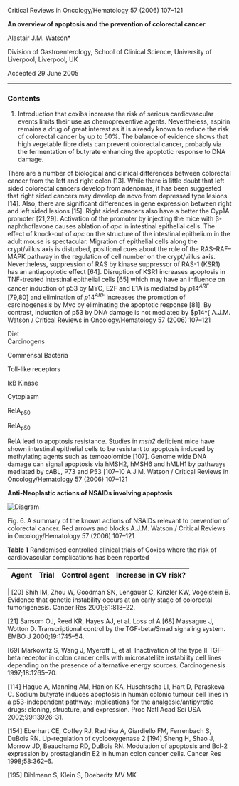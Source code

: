 
Critical Reviews in Oncology/Hematology 57 (2006) 107–121

**An overview of apoptosis and the prevention of colorectal cancer**

Alastair J.M. Watson*

Division of Gastroenterology, School of Clinical Science, University of Liverpool, Liverpool, UK

Accepted 29 June 2005

---

### Contents

1. Introduction
that coxibs increase the risk of serious cardiovascular events limits their use as chemopreventive agents. Nevertheless, aspirin remains a drug of great interest as it is already known to reduce the risk of colorectal cancer by up to 50%. The balance of evidence shows that high vegetable fibre diets can prevent colorectal cancer, probably via the fermentation of butyrate enhancing the apoptotic response to DNA damage.


There are a number of biological and clinical differences between colorectal cancer from the left and right colon [13]. While there is little doubt that left sided colorectal cancers develop from adenomas, it has been suggested that right sided cancers may develop de novo from depressed type lesions [14]. Also, there are significant differences in gene expression between right and left sided lesions [15]. Right sided cancers also have a better
the Cyp1A promoter [21,29]. Activation of the promoter by injecting the mice with β-naphthoflavone causes ablation of *apc* in intestinal epithelial cells. The effect of knock-out of *apc* on the structure of the intestinal epithelium in the adult mouse is spectacular. Migration of epithelial cells along the crypt/villus axis is disturbed, positional cues
about the role of the RAS–RAF–MAPK pathway in the regulation of cell number on the crypt/villus axis. Nevertheless, suppression of RAS by kinase suppressor of RAS-1 (KSR1) has an antiapoptotic effect [64]. Disruption of KSR1 increases apoptosis in TNF-treated intestinal epithelial cells [65] which may have an influence on cancer
induction of p53 by MYC, E2F and E1A is mediated by $p14^{ARF}$ [79,80] and elimination of $p14^{ARF}$ increases the promotion of carcinogenesis by Myc by eliminating the apoptotic response [81]. By contrast, induction of p53 by DNA damage is not mediated by $p14^{
A.J.M. Watson / Critical Reviews in Oncology/Hematology 57 (2006) 107–121

Diet  
Carcinogens  

Commensal Bacteria  

Toll-like receptors  

IκB Kinase  

Cytoplasm  

RelA<sub>p50</sub>  

RelA<sub>p50</sub>  

RelA
lead to apoptosis resistance. Studies in *msh2* deficient mice have shown intestinal epithelial cells to be resistant to apoptosis induced by methylating agents such as temozolomide [107]. Genome wide DNA damage can signal apoptosis via hMSH2, hMSH6 and hMLH1 by pathways mediated by cABL, P73 and P53 [107–10
A.J.M. Watson / Critical Reviews in Oncology/Hematology 57 (2006) 107–121

**Anti-Neoplastic actions of NSAIDs involving apoptosis**

![Diagram](https://i.imgur.com/yourimageurl.png)

Fig. 6. A summary of the known actions of NSAIDs relevant to prevention of colorectal cancer. Red arrows and blocks
A.J.M. Watson / Critical Reviews in Oncology/Hematology 57 (2006) 107–121

**Table 1**
Randomised controlled clinical trials of Coxibs where the risk of cardiovascular complications has been reported

| Agent      | Trial                | Control agent       | Increase in CV risk? |
|------------|----------------------|---------------------|-----------------------|
|
[20] Shih IM, Zhou W, Goodman SN, Lengauer C, Kinzler KW, Vogelstein B. Evidence that genetic instability occurs at an early stage of colorectal tumorigenesis. Cancer Res 2001;61:818–22.

[21] Sansom OJ, Reed KR, Hayes AJ, et al. Loss of A
[68] Massague J, Wotton D. Transcriptional control by the TGF-beta/Smad signaling system. EMBO J 2000;19:1745–54.

[69] Markowitz S, Wang J, Myeroff L, et al. Inactivation of the type II TGF-beta receptor in colon cancer cells with microsatellite instability
cell lines depending on the presence of alternative energy sources.
Carcinogenesis 1997;18:1265–70.

[114] Hague A, Manning AM, Hanlon KA, Huschtscha LI, Hart D, Paraskeva C. Sodium butyrate induces apoptosis in human colonic tumour cell lines in a p53-independent pathway: implications for the
analgesic/antipyretic drugs: cloning, structure, and expression. Proc Natl Acad Sci USA 2002;99:13926–31.

[154] Eberhart CE, Coffey RJ, Radhika A, Giardiello FM, Ferrenbach S, DuBois RN. Up-regulation of cyclooxygenase 2
[194] Sheng H, Shao J, Morrow JD, Beauchamp RD, DuBois RN. Modulation of apoptosis and Bcl-2 expression by prostaglandin E2 in human colon cancer cells. Cancer Res 1998;58:362–6.

[195] Dihlmann S, Klein S, Doeberitz MV MK